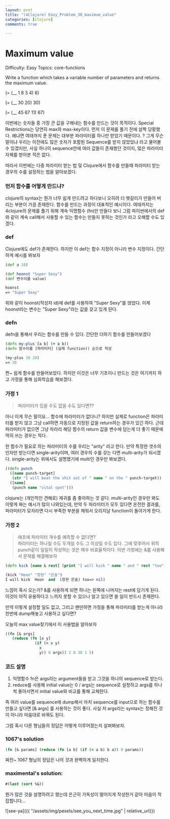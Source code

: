 ```yaml
---
layout: post
title: "(4Clojure) Easy_Problem_38_maximum_value"
categories: [clojure]
comments: true

---
```

# Maximum value

Difficulty:	Easy
Topics:	core-functions

Write a function which takes a variable number of parameters and returns the maximum value.
<!--more-->

(= (__ 1 8 3 4) 8)

(= (__ 30 20) 30)

(= (__ 45 67 11) 67)

이번에는 숫자들 중 가장 큰 값을 구해내는 함수를 만드는 것이 목적이다. Special Restrictions는 당연히 max와 max-key이다.
먼저 이 문제를 풀기 전에 살짝 당황했다. 왜냐면 여태까지 푼 문제는 대부분 파라미터를 하나만 받았기 때문이다. ? 그게 무슨 말이냐 우리는 이전에도 많은 숫자가 포함된 Sequence를 받지 않았었냐 라고 물어볼 수 있겠지만, 사실 하나의 sequence안에 여러 값들이 존재했던 것이지, 많은 파라미터 자체를 받아본 적은 없다.

따라서 이번에는 다중 파라미터 받는 법 및 Clojure에서 함수를 만들때 파라미터 받는 경우의 수를 설정하는 법을 알아보겠다.

### 먼저 함수를 어떻게 만드냐?
clojure의 syntax는 뭔가 너무 쉽게 만드려고 하다보니 오히려 더 헷갈리가 만들어 버리는 부분이 가끔 존재한다. 함수를 만드는 과정이 대표적인 예시이다. 여태까지는 4clojure의 문제를 풀기 위해 계속 익명함수 (fn)만 만들다 보니 그럼 파이썬에서의 def와 같이 계속 call해서 사용할 수 있는 함수는 만들지 못하는 것인가 라고 오해할 수도 있겠다. 

### def
Clojure에도 def가 존재한다. 하지만 이 def는 함수 지정이 아니라 변수 지정이다. 간단하게 예시를 봐보자
```clojure
(def a 10)

(def hoonst "Super Sexy")
(def 변수이름 value)

hoonst
=> "Super Sexy"
```
위와 같이 hoonst(작성자 id)에 def를 사용하여 "Super Sexy"를 얹었다. 이제 hoonst라는 변수는 "Super Sexy"라는 값을 갖고 있게 된다.

### defn
defn을 통해서 우리는 함수를 만들 수 있다. 간단한 더하기 함수를 만들어보겠다
```clojure
(defn my-plus [a b] (+ a b))
(defn 함수이름 [파라미터] (실제 function)) 순으로 작성

(my-plus 10 20)
=> 30
```
짠~ 쉽게 함수를 만들어보았다. 하지만 이것은 너무 기초이니 만드는 것은 여기까지 하고 가정을 통해 심화학습을 해보겠다.

### 가정 1
> 파라미터가 있을 수도 없을 수도 있다면??	

아니 이게 무슨 말이요... 함수에 파라미터가 없다니? 하지만 실제로 function은 파라미터를 받지 않고 그냥 call하면 자동으로 지정된 값을 return하는 경우가 있긴 하다. 근데 파라미터가 없으면 그냥 차라리 해당 함수의 return 값을 변수에 담는게 더 좋기 때문에 딱히 쓰는 경우는 적다.

한 함수가 필요로 하는 파라미터의 수를 우리는 "arity" 라고 한다. 만약 특정한 갯수의 인자만 받는다면 single-arity이며, 여러 경우의 수를 갖는 다면 multi-arity가 되시겠다. single-arity는 위에서도 설명했기에 multi인 경우만 봐보겠다.

```clojure
((defn punch
  ([name punch-target]
   (str "I will beat the shit out of " name " on the " punch-target))
  ([name]
   (punch name "vital spot")))
```
clojure는 (개인적인 견해로) 재귀를 좀 좋아하는 것 같다. multi-arity인 경우만 봐도 이렇게 짜는 예시가 많이 나와있는데, 만약 두 파라미터가 모두 있다면 온전한 결과를, 파라미터가 모자라면 다시 부족한 부분을 채워서 오리지날 function이 돌아가게 한다.

### 가정 2
> 애초에 파라미터 개수를 예측할 수 없다면?	
파라미터는 하나일 수도 두개일 수도 그 이상일 수도 있다. 그에 맞추어서 위의 punch같이 일일이 작성하는 것은 매우 비효율적이다. 이번 가정에는 &를 사용해서 문제를 해결해보자

```clojure
(defn kick [name & rest] (print "I will kick " name " and " rest "too"))

(kick "Hoon" "창현" "은솔")
I will kick  Hoon  and  (창현 은솔) too=> nil)
```
느낌이 혹시 오는가? &를 사용하게 되면 하나는 왼쪽에 나머지는 rest에 담기게 된다. 이것이 아직 유용하다고 느끼지 못할 수 있으나 알고 있으면 쓸 일이 반드시 존재한다.

만약 이렇게 설정할 일도 없고, 그리고 왠만하면 가정을 통해 파라미터를 받는게 아니라 한번에 dump해놓고 사용하고 싶다면?

오늘의 max value찾기에서 이 사용법을 알아보자

```clojure
((fn [& args]
   (reduce (fn [x y]
             (if (> x y)
               x
               y)) 0 args)) 2 8 10 1 5)
```
### 코드 설명
1. 익명함수 fn은 args라는 argument들을 받고 그것을 하나의 sequence로 받는다.
2. reduce를 사용해 initial value는 0 / args는 sequence로 설정하고 args를 하나씩 돌아서면서 initial value와 비교를 통해 교체한다.

즉 여러 value를 sequence에 dump해서 마치 sequence를 input으로 하는 함수를 만들고 싶다면 [& args] 를 사용하는 것이 좋다. 사실 저 args라는 syntax는 정해진 것이 아니라 마음대로 바꿔도 된다.

그럼 혹시 다른 형님들의 정답은 어떻게 이루어졌는지 살펴봐보자.

### 1067's solution
```clojure
(fn [& params] (reduce (fn [a b] (if (< a b) b a)) 0 params))
```
짜잔~	
1067 형님의 정답은 나의 것과 완벽하게 일치한다.

### maximental's solution:
```clojure
#(last (sort %&))
```

뭔가 많은 것을 설명하려고 했는데 은근히 가독성이 떨어지게 작성한거 같아 마음이 착잡합니다...

![see-ya]({{ "/assets/img/pexels/see_you_next_time.jpg" | relative_url}})